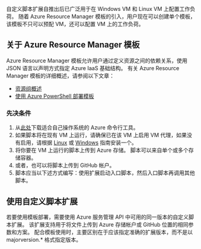 自定义脚本扩展自推出后已广泛用于在 Windows VM 和 Linux VM 上配置工作负荷。 随着 Azure Resource Manager 模板的引入，用户现在可以创建单个模板，该模板不只可以预配 VM，还可以配置 VM 上的工作负荷。

## <a name="about-azure-resource-manager-templates"></a>关于 Azure Resource Manager 模板
Azure Resource Manager 模板允许用户通过定义资源之间的依赖关系，使用 JSON 语言以声明方式指定 Azure IaaS 基础结构。 有关 Azure Resource Manager 模板的详细概述，请参阅以下文章：

* [资源组概述](../articles/azure-resource-manager/resource-group-overview.md)
* [使用 Azure PowerShell 部署模板](../articles/virtual-machines/windows/ps-manage.md?toc=%2fvirtual-machines%2fwindows%2ftoc.json)

### <a name="prerequisites"></a>先决条件
1. 从[此处](/downloads/)下载适合自己操作系统的 Azure 命令行工具。
2. 如果脚本将在现有 VM 上运行，请确保已在该 VM 上启用 VM 代理，如果没有启用，请根据 [Linux](../articles/virtual-machines/linux/classic/manage-extensions.md?toc=%2fvirtual-machines%2flinux%2fclassic%2ftoc.json) 或 [Windows](../articles/virtual-machines/windows/classic/manage-extensions.md?toc=%2fvirtual-machines%2fwindows%2fclassic%2ftoc.json) 指南安装一个。
3. 将你要在 VM 上运行的脚本上传到 Azure 存储。 脚本可以来自单个或多个存储容器。
4. 或者，也可以将脚本上传到 GitHub 帐户。
5. 脚本应当以下述方式编写：使用扩展启动入口脚本，然后入口脚本再调用其他脚本。

## <a name="using-the-custom-script-extension"></a>使用自定义脚本扩展
若要使用模板部署，需要使用 Azure 服务管理 API 中可用的同一版本的自定义脚本扩展。 该扩展支持用于将文件上传到 Azure 存储帐户或 GitHub 位置的相同参数和方案。 配合模板使用时，主要区别在于应该指定准确的扩展版本，而不是以 majorversion.* 格式指定版本。
